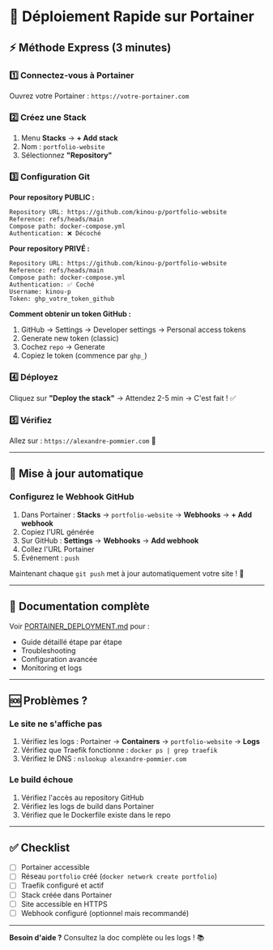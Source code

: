 # 🚀 Déploiement Rapide sur Portainer

## ⚡ Méthode Express (3 minutes)

### 1️⃣ Connectez-vous à Portainer

Ouvrez votre Portainer : `https://votre-portainer.com`

### 2️⃣ Créez une Stack

1. Menu **Stacks** → **+ Add stack**
2. Nom : `portfolio-website`
3. Sélectionnez **"Repository"**

### 3️⃣ Configuration Git

**Pour repository PUBLIC :**
```
Repository URL: https://github.com/kinou-p/portfolio-website
Reference: refs/heads/main
Compose path: docker-compose.yml
Authentication: ❌ Décoché
```

**Pour repository PRIVÉ :**
```
Repository URL: https://github.com/kinou-p/portfolio-website
Reference: refs/heads/main
Compose path: docker-compose.yml
Authentication: ✅ Coché
Username: kinou-p
Token: ghp_votre_token_github
```

**Comment obtenir un token GitHub :**
1. GitHub → Settings → Developer settings → Personal access tokens
2. Generate new token (classic)
3. Cochez `repo` → Generate
4. Copiez le token (commence par `ghp_`)

### 4️⃣ Déployez

Cliquez sur **"Deploy the stack"** → Attendez 2-5 min → C'est fait ! ✅

### 5️⃣ Vérifiez

Allez sur : `https://alexandre-pommier.com` 🎉

---

## 🔄 Mise à jour automatique

### Configurez le Webhook GitHub

1. Dans Portainer : **Stacks** → `portfolio-website` → **Webhooks** → **+ Add webhook**
2. Copiez l'URL générée
3. Sur GitHub : **Settings** → **Webhooks** → **Add webhook**
4. Collez l'URL Portainer
5. Événement : `push`

Maintenant chaque `git push` met à jour automatiquement votre site ! 🚀

---

## 📖 Documentation complète

Voir [PORTAINER_DEPLOYMENT.md](./PORTAINER_DEPLOYMENT.md) pour :
- Guide détaillé étape par étape
- Troubleshooting
- Configuration avancée
- Monitoring et logs

---

## 🆘 Problèmes ?

### Le site ne s'affiche pas

1. Vérifiez les logs : Portainer → **Containers** → `portfolio-website` → **Logs**
2. Vérifiez que Traefik fonctionne : `docker ps | grep traefik`
3. Vérifiez le DNS : `nslookup alexandre-pommier.com`

### Le build échoue

1. Vérifiez l'accès au repository GitHub
2. Vérifiez les logs de build dans Portainer
3. Vérifiez que le Dockerfile existe dans le repo

---

## ✅ Checklist

- [ ] Portainer accessible
- [ ] Réseau `portfolio` créé (`docker network create portfolio`)
- [ ] Traefik configuré et actif
- [ ] Stack créée dans Portainer
- [ ] Site accessible en HTTPS
- [ ] Webhook configuré (optionnel mais recommandé)

---

**Besoin d'aide ?** Consultez la doc complète ou les logs ! 📚
